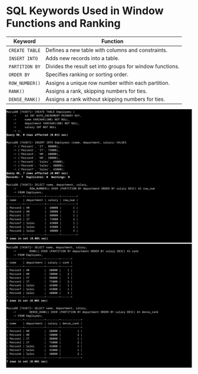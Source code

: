 # SQL Keywords Used in  Window Functions and Ranking

| Keyword          | Function |
|-----------------|-----------------------------------------------------------|
| `CREATE TABLE`  | Defines a new table with columns and constraints. |
| `INSERT INTO`   | Adds new records into a table. |
| `PARTITION BY`  | Divides the result set into groups for window functions. |
| `ORDER BY`      | Specifies ranking or sorting order. |
| `ROW_NUMBER()`  | Assigns a unique row number within each partition. |
| `RANK()`        | Assigns a rank, skipping numbers for ties. |
| `DENSE_RANK()`  | Assigns a rank without skipping numbers for ties. |


![alt text](./output/image.png)
![alt text](./output/image-1.png)
